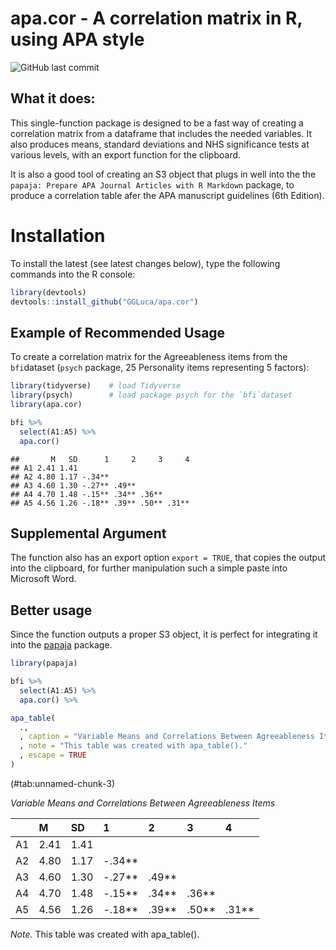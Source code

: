 
<!-- README.md is generated from README.Rmd. Please edit that file -->

# apa.cor - A correlation matrix in R, using APA style

![GitHub last
commit](https://img.shields.io/github/last-commit/ggluca/apa.cor?logo=bitcoin&style=plastic)

## What it does:

This single-function package is designed to be a fast way of creating a
correlation matrix from a dataframe that includes the needed variables.
It also produces means, standard deviations and NHS significance tests
at various levels, with an export function for the clipboard.

It is also a good tool of creating an S3 object that plugs in well into
the the `papaja: Prepare APA Journal Articles with R Markdown` package,
to produce a correlation table afer the APA manuscript guidelines (6th
Edition).

# Installation

To install the latest (see latest changes below), type the following
commands into the R console:

``` r
library(devtools)
devtools::install_github("GGLuca/apa.cor")
```

## Example of Recommended Usage

To create a correlation matrix for the Agreeableness items from the
`bfi`dataset (`psych` package, 25 Personality items representing 5
factors):

``` r
library(tidyverse)    # load Tidyverse
library(psych)        # load package psych for the `bfi`dataset
library(apa.cor)

bfi %>% 
  select(A1:A5) %>% 
  apa.cor()
```

    ##       M   SD      1     2     3     4
    ## A1 2.41 1.41                         
    ## A2 4.80 1.17 -.34**                  
    ## A3 4.60 1.30 -.27** .49**            
    ## A4 4.70 1.48 -.15** .34** .36**      
    ## A5 4.56 1.26 -.18** .39** .50** .31**

## Supplemental Argument

The function also has an export option `export = TRUE`, that copies the
output into the clipboard, for further manipulation such a simple paste
into Microsoft Word.

## Better usage

Since the function outputs a proper S3 object, it is perfect for
integrating it into the [papaja](https://github.com/crsh/papaja)
package.

``` r
library(papaja)

bfi %>% 
  select(A1:A5) %>% 
  apa.cor() %>% 

apa_table(
  .,
  , caption = "Variable Means and Correlations Between Agreeableness Items"
  , note = "This table was created with apa_table()."
  , escape = TRUE
)
```

<caption>
(#tab:unnamed-chunk-3)
</caption>

<div custom-style="Table Caption">

*Variable Means and Correlations Between Agreeableness Items*

</div>

|     | M    | SD   | 1        | 2       | 3       | 4       |
|-----|:-----|:-----|:---------|:--------|:--------|:--------|
| A1  | 2.41 | 1.41 |          |         |         |         |
| A2  | 4.80 | 1.17 | -.34\*\* |         |         |         |
| A3  | 4.60 | 1.30 | -.27\*\* | .49\*\* |         |         |
| A4  | 4.70 | 1.48 | -.15\*\* | .34\*\* | .36\*\* |         |
| A5  | 4.56 | 1.26 | -.18\*\* | .39\*\* | .50\*\* | .31\*\* |

<div custom-style="Compact">

*Note.* This table was created with apa_table().

</div>

 
